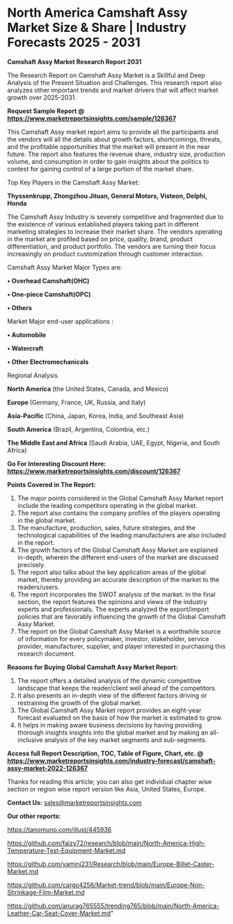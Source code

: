 # North America Camshaft Assy Market Size & Share | Industry Forecasts 2025 - 2031

<strong>Camshaft Assy Market Research Report 2031</strong>

The Research Report on Camshaft Assy Market is a Skillful and Deep Analysis of the Present Situation and Challenges. This research report also analyzes other important trends and market drivers that will affect market growth over 2025-2031.

<strong>Request Sample Report @ <a href=https://www.marketreportsinsights.com/sample/126367>https://www.marketreportsinsights.com/sample/126367</a></strong>

This Camshaft Assy market report aims to provide all the participants and the vendors will all the details about growth factors, shortcomings, threats, and the profitable opportunities that the market will present in the near future. The report also features the revenue share, industry size, production volume, and consumption in order to gain insights about the politics to contest for gaining control of a large portion of the market share.

Top Key Players in the Camshaft Assy Market:

<strong>Thyssenkrupp, Zhongzhou Jituan, General Motors, Visteon, Delphi, Honda</strong>

The Camshaft Assy Industry is severely competitive and fragmented due to the existence of various established players taking part in different marketing strategies to increase their market share. The vendors operating in the market are profiled based on price, quality, brand, product differentiation, and product portfolio. The vendors are turning their focus increasingly on product customization through customer interaction.

Camshaft Assy Market Major Types are:

<strong>• Overhead Camshaft(OHC)

• One-piece Camshaft(OPC)

• Others</strong>

Market Major end-user applications :

<strong>• Automobile

• Watercraft

• Other Electromechanicals</strong>

Regional Analysis

</u><strong><b>North America</b></strong> (the United States, Canada, and Mexico)

<strong><b>Europe </b></strong>(Germany, France, UK, Russia, and Italy)

<strong><b>Asia-Pacific</b></strong> (China, Japan, Korea, India, and Southeast Asia)

<strong><b>South America</b></strong> (Brazil, Argentina, Colombia, etc.)

<strong><b>The Middle East and Africa</b></strong> (Saudi Arabia, UAE, Egypt, Nigeria, and South Africa)

<strong>Go For Interesting Discount Here: <a href=https://www.marketreportsinsights.com/discount/126367>https://www.marketreportsinsights.com/discount/126367</a></strong>

<strong>Points Covered in The Report:</strong>
<ol>
  <li>The major points considered in the Global Camshaft Assy Market report include the leading competitors operating in the global market.</li>
  <li>The report also contains the company profiles of the players operating in the global market.</li>
  <li>The manufacture, production, sales, future strategies, and the technological capabilities of the leading manufacturers are also included in the report.</li>
  <li>The growth factors of the Global Camshaft Assy Market are explained in-depth, wherein the different end-users of the market are discussed precisely.</li>
  <li>The report also talks about the key application areas of the global market, thereby providing an accurate description of the market to the readers/users.</li>
  <li>The report incorporates the SWOT analysis of the market. In the final section, the report features the opinions and views of the industry experts and professionals. The experts analyzed the export/import policies that are favorably influencing the growth of the Global Camshaft Assy Market.</li>
  <li>The report on the Global Camshaft Assy Market is a worthwhile source of information for every policymaker, investor, stakeholder, service provider, manufacturer, supplier, and player interested in purchasing this research document.</li>
</ol>
<strong>Reasons for Buying Global Camshaft Assy Market Report:</strong>

<ol>
  <li>The report offers a detailed analysis of the dynamic competitive landscape that keeps the reader/client well ahead of the competitors.</li>
  <li>It also presents an in-depth view of the different factors driving or restraining the growth of the global market.</li>
  <li>The Global Camshaft Assy Market report provides an eight-year forecast evaluated on the basis of how the market is estimated to grow.</li>
  <li>It helps in making aware business decisions by having providing thorough insights insights into the global market and by making an all-inclusive analysis of the key market segments and sub-segments.</li>
</ol>
<strong>Access full Report Description, TOC, Table of Figure, Chart, etc. @ <a href=https://www.marketreportsinsights.com/industry-forecast/camshaft-assy-market-2022-126367>https://www.marketreportsinsights.com/industry-forecast/camshaft-assy-market-2022-126367</a></strong>


Thanks for reading this article; you can also get individual chapter wise section or region wise report version like Asia, United States, Europe.

<strong>Contact Us:</strong>
sales@marketreportsinsights.com

<strong>Our other reports:</strong>

<a href=https://tanomuno.com/illust/445936>https://tanomuno.com/illust/445936</a>

<a href=https://github.com/faizy72/research/blob/main/North-America-High-Temperature-Test-Equipment-Market.md>https://github.com/faizy72/research/blob/main/North-America-High-Temperature-Test-Equipment-Market.md</a>

<a href=https://github.com/yamini231/Research/blob/main/Europe-Billet-Caster-Market.md>https://github.com/yamini231/Research/blob/main/Europe-Billet-Caster-Market.md</a>

<a href=https://github.com/cargo4256/Market-trend/blob/main/Europe-Non-Shrinkage-Film-Market.md>https://github.com/cargo4256/Market-trend/blob/main/Europe-Non-Shrinkage-Film-Market.md</a>

<a href=https://github.com/anurag765555/trending765/blob/main/North-America-Leather-Car-Seat-Cover-Market.md>https://github.com/anurag765555/trending765/blob/main/North-America-Leather-Car-Seat-Cover-Market.md</a>"
